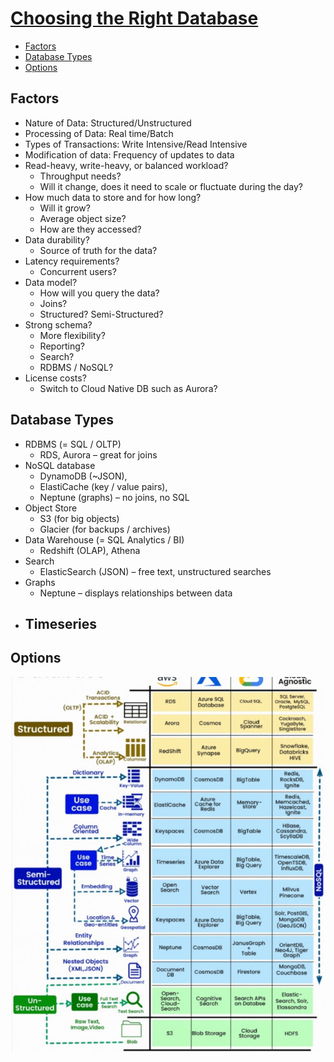 # [Choosing the Right Database](StorageOptions.pdf)
- [Factors](#factors)
- [Database Types](#database-types)
- [Options](#options)
## Factors
- Nature of Data: Structured/Unstructured
- Processing of Data: Real time/Batch
- Types of Transactions: Write Intensive/Read Intensive
- Modification of data: Frequency of updates to data
- Read-heavy, write-heavy, or balanced workload? 
  - Throughput needs? 
  - Will it change, does it need to scale or fluctuate during the day?
- How much data to store and for how long? 
  - Will it grow? 
  - Average object size? 
  - How are they accessed?
- Data durability? 
  - Source of truth for the data?
- Latency requirements? 
  - Concurrent users?
- Data model? 
  - How will you query the data? 
  - Joins? 
  - Structured? Semi-Structured?
- Strong schema? 
  - More flexibility? 
  - Reporting? 
  - Search? 
  - RDBMS / NoSQL?
- License costs? 
  - Switch to Cloud Native DB such as Aurora?

## Database Types
- RDBMS (= SQL / OLTP)
  - RDS, Aurora – great for joins
- NoSQL database
  - DynamoDB (~JSON), 
  - ElastiCache (key / value pairs), 
  - Neptune (graphs) – no joins, no SQL
- Object Store
  - S3 (for big objects)
  - Glacier (for backups / archives)
- Data Warehouse (= SQL Analytics / BI)
  - Redshift (OLAP), Athena
- Search
  - ElasticSearch (JSON) – free text, unstructured searches
- Graphs
  - Neptune – displays relationships between data
- Timeseries
  - 
## Options
<img src="images/options.jpg">
